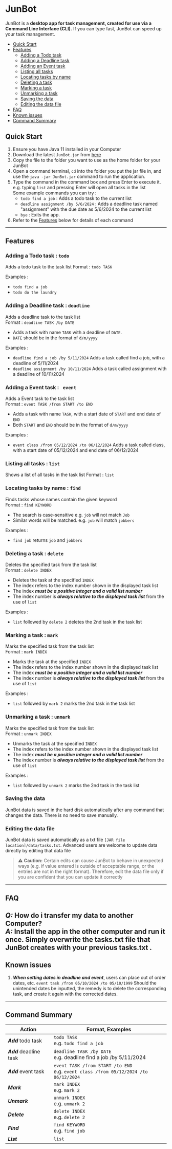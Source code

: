 # JunBot
JunBot is a **desktop app for task management, created for use via a
Command Line Interface (CLI).** If you can type fast, JunBot can 
speed up your task management.
- [Quick Start](#quick-start)
- [Features](#features)
   - [Adding a Todo task](#adding-a-todo-task--todo)
   - [Adding a Deadline task](#adding-a-deadline-task--deadline)
   - [Adding an Event task](#adding-a-event-task---event)
   - [Listing all tasks](#listing-all-tasks--list)
   - [Locating tasks by name](#locating-tasks-by-name--find)
   - [Deleting a task](#deleting-a-task--delete)
   - [Marking a task](#marking-a-task--mark)
   - [Unmarking a task](#unmarking-a-task--unmark)
   - [Saving the data](#saving-the-data)
   - [Editing the data file](#editing-the-data-file)
- [FAQ](#faq)
- [Known issues](#known-issues)
- [Command Summary](#command-summary)
## Quick Start
1. Ensure you have Java 11 installed in your Computer
2. Download the latest ```JunBot.jar``` from [here]()
3. Copy the file to the folder you want to use as the home folder for your JunBot
4. Open a command terminal, ```cd``` into the folder you put the jar file in, and use the ```java -jar JunBot.jar``` command to run the application.
5. Type the command in the command box and press Enter to execute it. e.g. typing ```list``` and pressing Enter will open all tasks in the list  
Some example commands you can try :
     - ```todo find a job``` : Adds a todo task to the current list
     - ```deadline assignment /by 5/6/2024``` : Adds a deadline task named "assignment" with the due date as 5/6/2024 to the current list
     - ```bye``` : Exits the app.
6. Refer to the [Features](#features) below for details of each command
---
## Features
### Adding a Todo task : ```todo```
Adds a todo task to the task list
Format : ```todo TASK```   

Examples :
  - ```todo find a job```
  - ```todo do the laundry```
### Adding a Deadline task : ```deadline```
Adds a deadline task to the task list  
Format : ```deadline TASK /by DATE```  
  - Adds a task with name ```TASK``` with a deadline of ```DATE```.
  - ```DATE``` should be in the format of ```d/m/yyyy```                 

Examples :
  * ```deadline find a job /by 5/11/2024``` Adds a task called find a job, with a deadline of 5/11/2024
  * ````deadline assignment /by 10/11/2024```` Adds a task called assignment with a deadline of 10/11/2024
### Adding a Event task : ``` event```
Adds a Event task to the task list  
Format : ```event TASK /from START /to END```
  - Adds a task with name ```TASK```, with a start date of ```START``` and end date of ```END```
  - Both ```START``` and ```END``` should be in the format of ```d/m/yyyy```  

Examples :
 * ```event class /from 05/12/2024 /to 06/12/2024``` Adds a task called class, with a start date of 05/12/2024 and end date of 06/12/2024
### Listing all tasks : ```list```
Shows a list of all tasks in the task list
Format : ```list```
### Locating tasks by name : ```find```
Finds tasks whose names contain the given keyword  
Format : ```find KEYWORD```
 - The search is case-sensitive e.g. ```job``` will not match ```Job```
 - Similar words will be matched. e.g. ```job``` will match ```jobbers```

Examples : 
 * ```find job``` returns ```job``` and ```jobbers```
### Deleting a task : ```delete```
Deletes the specified task from the task list  
Format : ```delete INDEX```
 - Deletes the task at the specified ```INDEX```
 - The index refers to the index number shown in the displayed task list
 - The index ***must be a positive integer and a valid list number***  
 - The index number is ***always relative to the displayed task list*** from the use of ```list```

Examples :
 * ```list``` followed by ```delete 2``` deletes the 2nd task in the task list

### Marking a task : ```mark```
Marks the specified task from the task list  
Format : ```mark INDEX```
 - Marks the task at the specified ```INDEX```
 - The index refers to the index number shown in the displayed task list
 - The index ***must be a positive integer and a valid list number***
 - The index number is ***always relative to the displayed task list*** from the use of ```list```  

Examples :
 * ```list``` followed by ```mark 2``` marks the 2nd task in the task list

### Unmarking a task : ```unmark```
Marks the specified task from the task list  
Format : ```unmark INDEX```
- Unmarks the task at the specified ```INDEX```
- The index refers to the index number shown in the displayed task list
- The index ***must be a positive integer and a valid list number***
- The index number is ***always relative to the displayed task list*** from the use of ```list```

Examples :
* ```list``` followed by ```unmark 2``` marks the 2nd task in the task list

### Saving the data
JunBot data is saved in the hard disk automatically after any command that changes the data. There is no need to save manually.
### Editing the data file
JunBot data is saved automatically as a txt file ```[JAR file location]/data/tasks.txt```. Advanced users are welcome to update data directly by editing that data file
> ⚠️ **Caution:** Certain edits can cause JunBot to behave in unexpected ways (e.g. if value entered is outside of acceptable range, or the entries are not in the right format). Therefore, edit the data file only
> if you are confident that you can update it correctly  
> 
> 
> 
---
## FAQ
***Q:*** How do i transfer my data to another Computer?  
***A:*** Install the app in the other computer and run it once. Simply overwrite the tasks.txt file that JunBot creates with your previous tasks.txt .
---
## Known issues
1. ***When setting dates in deadline and event***, users can place out of order dates, etc. ```event task /from 05/10/2024 /to 05/10/1999```
Should the unintended dates be inputted, the remedy is to delete the corresponding task, and create it again with the corrected dates.
---
## Command Summary
| Action                  | Format, Examples                                                                                 |
|-------------------------|--------------------------------------------------------------------------------------------------|
| ***Add*** todo task     | ```todo TASK``` <br/> e.g. ```todo find a job```                                                 |
| ***Add*** deadline task | ```deadline TASK /by DATE``` <br/> e.g. deadline find a job /by 5/11/2024                        | 
| ***Add*** event task    | ```event TASK /from START /to END```<br/> e.g. ```event class /from 05/12/2024 /to 06/12/2024``` |
| ***Mark***              | ```mark INDEX``` <br/> e.g.  ```mark 2```                                                        | 
| ***Unmark***            | ```unmark INDEX``` <br/> e.g.  ```unmark 2```                                                    | 
| ***Delete***            | ```delete INDEX``` <br/> e.g.  ```delete 2```                                                    | 
| ***Find***              | ```find KEYWORD``` <br/> e.g.  ```find job```                                                    |
| ***List***              | ```list```                                                                                       | 

